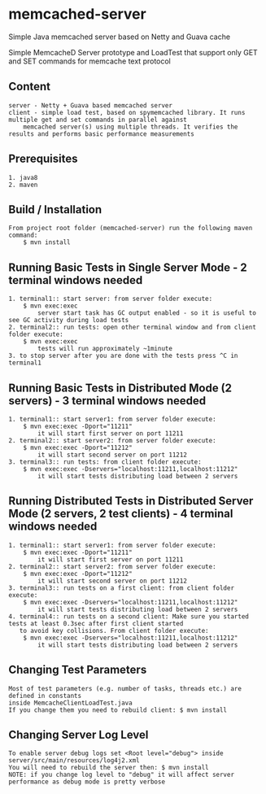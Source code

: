 # memcached-server
Simple Java memcached server based on Netty and Guava cache




Simple MemcacheD Server prototype and LoadTest that support only GET and SET commands for memcache text protocol

## Content
    server - Netty + Guava based memcached server
    client - simple load test, based on spymemcached library. It runs multiple get and set commands in parallel against
        memcached server(s) using multiple threads. It verifies the results and performs basic performance measurements

## Prerequisites
    1. java8
    2. maven

## Build / Installation
    From project root folder (memcached-server) run the following maven command:
        $ mvn install

## Running Basic Tests in Single Server Mode - 2 terminal windows needed
    1. terminal1:: start server: from server folder execute:
        $ mvn exec:exec
            server start task has GC output enabled - so it is useful to see GC activity during load tests
    2. terminal2:: run tests: open other terminal window and from client folder execute:
        $ mvn exec:exec
            tests will run approximately ~1minute
    3. to stop server after you are done with the tests press ^C in terminal1

## Running Basic Tests in Distributed Mode (2 servers) - 3 terminal windows needed
    1. terminal1:: start server1: from server folder execute:
        $ mvn exec:exec -Dport="11211"
            it will start first server on port 11211
    2. terminal2:: start server2: from server folder execute:
        $ mvn exec:exec -Dport="11212"
            it will start second server on port 11212
    3. terminal3:: run tests: from client folder execute:
        $ mvn exec:exec -Dservers="localhost:11211,localhost:11212"
            it will start tests distributing load between 2 servers

## Running Distributed Tests in Distributed Server Mode (2 servers, 2 test clients) - 4 terminal windows needed
    1. terminal1:: start server1: from server folder execute:
        $ mvn exec:exec -Dport="11211"
            it will start first server on port 11211
    2. terminal2:: start server2: from server folder execute:
        $ mvn exec:exec -Dport="11212"
            it will start second server on port 11212
    3. terminal3:: run tests on a first client: from client folder execute:
        $ mvn exec:exec -Dservers="localhost:11211,localhost:11212"
            it will start tests distributing load between 2 servers
    4. terminal4:: run tests on a second client: Make sure you started tests at least 0.3sec after first client started
       to avoid key collisions. From client folder execute:
        $ mvn exec:exec -Dservers="localhost:11211,localhost:11212"
            it will start tests distributing load between 2 servers

## Changing Test Parameters
    Most of test parameters (e.g. number of tasks, threads etc.) are defined in constants
    inside MemcacheClientLoadTest.java
    If you change them you need to rebuild client: $ mvn install

## Changing Server Log Level
    To enable server debug logs set <Root level="debug"> inside server/src/main/resources/log4j2.xml
    You will need to rebuild the server then: $ mvn install
    NOTE: if you change log level to "debug" it will affect server performance as debug mode is pretty verbose